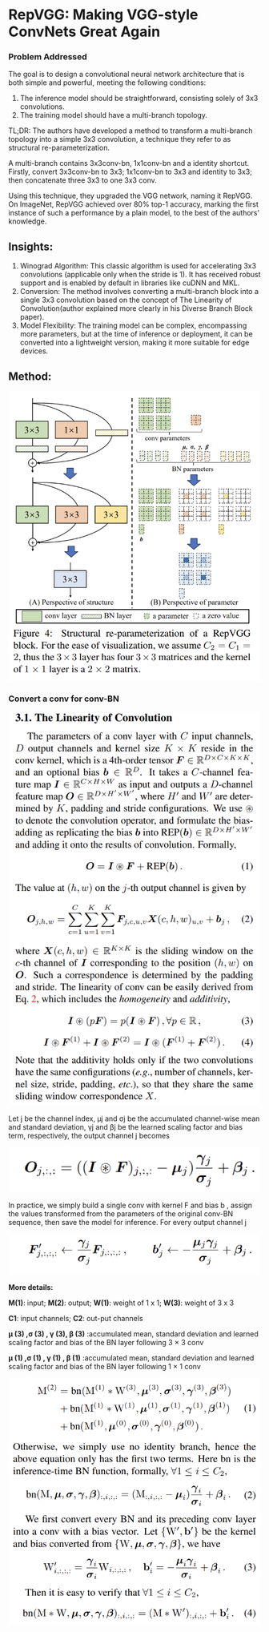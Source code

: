 # RepVGG: Making VGG-style ConvNets Great Again

### **Problem Addressed**

The goal is to design a convolutional neural network architecture that is both simple and powerful, meeting the following conditions:

1. The inference model should be straightforward, consisting solely of 3x3 convolutions.
2. The training model should have a multi-branch topology.

TL;DR: The authors have developed a method to transform a multi-branch topology into a simple 3x3 convolution, a technique they refer to as structural re-parameterization.

A multi-branch contains 3x3conv-bn, 1x1conv-bn and a identity shortcut. Firstly, convert 3x3conv-bn to 3x3; 1x1conv-bn to 3x3 and identity to 3x3; then concatenate three 3x3 to one 3x3 conv. 

Using this technique, they upgraded the VGG network, naming it RepVGG. On ImageNet, RepVGG achieved over 80% top-1 accuracy, marking the first instance of such a performance by a plain model, to the best of the authors' knowledge.

## Insights:

1. Winograd Algorithm: This classic algorithm is used for accelerating 3x3 convolutions (applicable only when the stride is 1). It has received robust support and is enabled by default in libraries like cuDNN and MKL.
2. Conversion: The method involves converting a multi-branch block into a single 3x3 convolution based on the concept of The Linearity of Convolution(author explained more clearly in his Diverse Branch Block paper).
3. Model Flexibility: The training model can be complex, encompassing more parameters, but at the time of inference or deployment, it can be converted into a lightweight version, making it more suitable for edge devices.

## Method:

![Untitled](RepVGG%20Making%20VGG-style%20ConvNets%20Great%20Again%205c018e667bc442349cfdcf390050d2fc/Untitled.png)

### Convert a conv for conv-BN

![Untitled](RepVGG%20Making%20VGG-style%20ConvNets%20Great%20Again%205c018e667bc442349cfdcf390050d2fc/Untitled%201.png)

Let j be the channel index, µj and σj be the accumulated channel-wise mean and standard deviation, γj and βj be the learned scaling factor and bias term, respectively, the output channel j becomes

![Untitled](RepVGG%20Making%20VGG-style%20ConvNets%20Great%20Again%205c018e667bc442349cfdcf390050d2fc/Untitled%202.png)

In practice, we simply build a single conv with kernel F and bias b , assign the values transformed from the parameters of the original conv-BN sequence, then save the model for inference. For every output channel j 

![Untitled](RepVGG%20Making%20VGG-style%20ConvNets%20Great%20Again%205c018e667bc442349cfdcf390050d2fc/Untitled%203.png)

**More details:**

**M(1)**: input; **M(2)**: output; **W(1)**: weight of 1 x 1; **W(3)**: weight of 3 x 3 

**C1**: input channels; **C2**: out-put channels

**µ (3) ,σ (3) , γ (3), β (3)** :accumulated mean, standard deviation and learned scaling factor and bias of the BN layer following 3 × 3 conv

**µ (1) ,σ (1) , γ (1) , β (1)** :accumulated mean, standard deviation and learned scaling factor and bias of the BN layer following 1 × 1 conv

![Untitled](RepVGG%20Making%20VGG-style%20ConvNets%20Great%20Again%205c018e667bc442349cfdcf390050d2fc/Untitled%204.png)